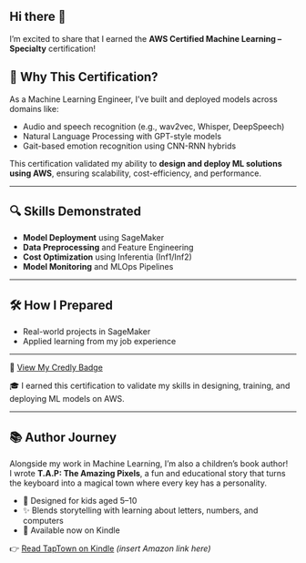 ## Hi there 👋

I’m excited to share that I earned the **AWS Certified Machine Learning – Specialty** certification!

## 🧭 Why This Certification?

As a Machine Learning Engineer, I’ve built and deployed models across domains like:

- Audio and speech recognition (e.g., wav2vec, Whisper, DeepSpeech)
- Natural Language Processing with GPT-style models
- Gait-based emotion recognition using CNN-RNN hybrids

This certification validated my ability to **design and deploy ML solutions using AWS**, ensuring scalability, cost-efficiency, and performance.

---

## 🔍 Skills Demonstrated

- **Model Deployment** using SageMaker
- **Data Preprocessing** and Feature Engineering
- **Cost Optimization** using Inferentia (Inf1/Inf2)
- **Model Monitoring** and MLOps Pipelines

---

## 🛠️ How I Prepared

- Real-world projects in SageMaker  
- Applied learning from my job experience

---


📜 [View My Credly Badge](https://www.credly.com/badges/94aae541-80c5-4a74-ac37-7d6c470f5b89/public_url)

🎓 I earned this certification to validate my skills in designing, training, and deploying ML models on AWS.  

---
## 📚 Author Journey

Alongside my work in Machine Learning, I’m also a children’s book author!  
I wrote **T.A.P: The Amazing Pixels**, a fun and educational story that turns the keyboard into a magical town where every key has a personality.  

- 🎨 Designed for kids aged 5–10  
- ✨ Blends storytelling with learning about letters, numbers, and computers  
- 📖 Available now on Kindle  

👉 [Read TapTown on Kindle](https://www.amazon.com/dp/B0FSQ3FWWR) *(insert Amazon link here)*  


